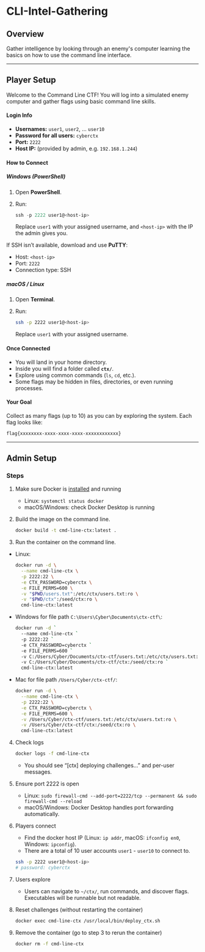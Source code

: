 # CLI-Intel-Gathering

## Overview
Gather intelligence by looking through an enemy's computer learning the basics on how to use the command line interface.

---

## Player Setup

Welcome to the Command Line CTF! You will log into a simulated enemy computer and gather flags using basic command line skills.

#### Login Info

* **Usernames:** `user1`, `user2`, … `user10`
* **Password for all users:** `cyberctx`
* **Port:** `2222`
* **Host IP:** (provided by admin, e.g. `192.168.1.244`)

#### How to Connect

##### Windows (PowerShell)

1. Open **PowerShell**.
2. Run:

   ```powershell
   ssh -p 2222 user1@<host-ip>
   ```

   Replace `user1` with your assigned username, and `<host-ip>` with the IP the admin gives you.

If SSH isn’t available, download and use **PuTTY**:

* Host: `<host-ip>`
* Port: `2222`
* Connection type: SSH

##### macOS / Linux

1. Open **Terminal**.
2. Run:

   ```bash
   ssh -p 2222 user1@<host-ip>
   ```

   Replace `user1` with your assigned username.

#### Once Connected

* You will land in your home directory.
* Inside you will find a folder called **`ctx/`**.
* Explore using common commands (`ls`, `cd`, etc.).
* Some flags may be hidden in files, directories, or even running processes.

#### Your Goal

Collect as many flags (up to 10) as you can by exploring the system. Each flag looks like:

```bash
flag{xxxxxxxx-xxxx-xxxx-xxxx-xxxxxxxxxxxx}
```

---

## Admin Setup

### Steps

1. Make sure Docker is [installed](https://www.docker.com/get-started/) and running
    - Linux: `systemctl status docker`
    - macOS/Windows: check Docker Desktop is running

2. Build the image on the command line.

    ```bash
    docker build -t cmd-line-ctx:latest .
    ```

3. Run the container on the command line.

- Linux:

  ```bash
  docker run -d \
    --name cmd-line-ctx \
    -p 2222:22 \
    -e CTX_PASSWORD=cyberctx \
    -e FILE_PERMS=600 \
    -v "$PWD/users.txt":/etc/ctx/users.txt:ro \
    -v "$PWD/ctx":/seed/ctx:ro \
    cmd-line-ctx:latest
  ```

- Windows for file path `C:\Users\Cyber\Documents\ctx-ctf\`:

    ```bash
    docker run -d `
      --name cmd-line-ctx `
      -p 2222:22 `
      -e CTX_PASSWORD=cyberctx `
      -e FILE_PERMS=600 `
      -v C:/Users/Cyber/Documents/ctx-ctf/users.txt:/etc/ctx/users.txt:ro `
      -v C:/Users/Cyber/Documents/ctx-ctf/ctx:/seed/ctx:ro `
      cmd-line-ctx:latest
    ```

- Mac for file path `/Users/Cyber/ctx-ctf/`:

  ```bash
  docker run -d \
    --name cmd-line-ctx \
    -p 2222:22 \
    -e CTX_PASSWORD=cyberctx \
    -e FILE_PERMS=600 \
    -v /Users/Cyber/ctx-ctf/users.txt:/etc/ctx/users.txt:ro \
    -v /Users/Cyber/ctx-ctf/ctx:/seed/ctx:ro \
    cmd-line-ctx:latest
  ```

4. Check logs

    ```bash
    docker logs -f cmd-line-ctx
    ```

    - You should see “[ctx] deploying challenges…” and per-user messages.

5. Ensure port 2222 is open

    - Linux: `sudo firewall-cmd --add-port=2222/tcp --permanent && sudo firewall-cmd --reload`
    - macOS/Windows: Docker Desktop handles port forwarding automatically.

6. Players connect

    - Find the docker host IP (Linux: `ip addr`, macOS: `ifconfig en0`, Windows: `ipconfig`).
    - There are a total of 10 user accounts `user1` - `user10` to connect to.

    ```bash
    ssh -p 2222 user1@<host-ip>
    # password: cyberctx
    ```

7. Users explore

    - Users can navigate to `~/ctx/`, run commands, and discover flags. Executables will be runnable but not readable.

8. Reset challenges (without restarting the container)

    ```bash
    docker exec cmd-line-ctx /usr/local/bin/deploy_ctx.sh
    ```

9. Remove the container (go to step 3 to rerun the container)

    ```bash
    docker rm -f cmd-line-ctx
    ```